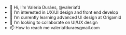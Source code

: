 - 👋 Hi, I’m Valéria Durães, @valeriafd
- 👀 I’m interested in UX/UI design and front end develop
- 🌱 I’m currently learning advanced UI design at Origamid
- 💞️ I’m looking to collaborate on UI/UX design
- 📫 How to reach me valeriafduraesgmail.com 

<!---
valeriafd/valeriafd is a ✨ special ✨ repository because its `README.md` (this file) appears on your GitHub profile.
You can click the Preview link to take a look at your changes.
--->
